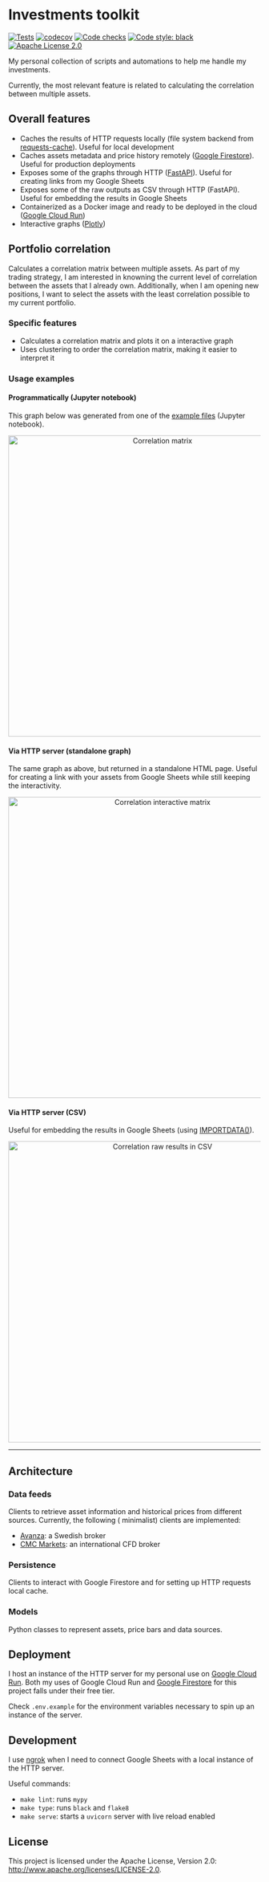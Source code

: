 # Investments toolkit

[![Tests](https://github.com/fernandobrito/investments-toolkit/actions/workflows/run-tests.yaml/badge.svg)](https://github.com/fernandobrito/investments-toolkit/actions/workflows/run-tests.yaml)
[![codecov](https://codecov.io/gh/fernandobrito/investments-toolkit/branch/main/graph/badge.svg?token=N3UOREZCI4)](https://codecov.io/gh/fernandobrito/investments-toolkit)
[![Code checks](https://github.com/fernandobrito/investments-toolkit/actions/workflows/run-code-checks.yaml/badge.svg)](https://github.com/fernandobrito/investments-toolkit/actions/workflows/run-code-checks.yaml)
[![Code style: black](https://img.shields.io/badge/code%20style-black-000000.svg)](https://github.com/psf/black)
[![Apache License 2.0](https://img.shields.io/github/license/fernandobrito/investments-toolkit)](https://github.com/voi-oss/dbt-exposures-crawler/)

My personal collection of scripts and automations to help me handle my investments.

Currently, the most relevant feature is related to calculating the correlation between multiple assets.

## Overall features

* Caches the results of HTTP requests locally (file system backend
  from [requests-cache](https://github.com/reclosedev/requests-cache)). Useful for local development
* Caches assets metadata and price history remotely ([Google Firestore](https://cloud.google.com/firestore)). Useful for
  production deployments
* Exposes some of the graphs through HTTP ([FastAPI](https://fastapi.tiangolo.com/)). Useful for creating links from my
  Google Sheets
* Exposes some of the raw outputs as CSV through HTTP (FastAPI). Useful for embedding the results in Google Sheets
* Containerized as a Docker image and ready to be deployed in the
  cloud ([Google Cloud Run](https://cloud.google.com/run))
* Interactive graphs ([Plotly](https://github.com/plotly/plotly.py))

## Portfolio correlation

Calculates a correlation matrix between multiple assets. As part of my trading strategy, I am interested in knowning the
current level of correlation between the assets that I already own. Additionally, when I am opening new positions, I
want to select the assets with the least correlation possible to my current portfolio.

### Specific features

* Calculates a correlation matrix and plots it on a interactive graph
* Uses clustering to order the correlation matrix, making it easier to interpret it

### Usage examples

#### Programmatically (Jupyter notebook)

This graph below was generated from one of the [example files](examples/correlation_from_list.ipynb) (Jupyter notebook).

<p align="center">
    <a href="https://github.com/fernandobrito/investments-toolkit/blob/main/docs/correlation_matrix.gif">
        <img 
          src="https://github.com/fernandobrito/investments-toolkit/blob/main/docs/correlation_matrix.gif?raw=true" 
          alt="Correlation matrix"
          width="600px"
        />
    </a>
</p>

#### Via HTTP server (standalone graph)

The same graph as above, but returned in a standalone HTML page. Useful for creating a link with your assets from Google
Sheets while still keeping the interactivity.

<p align="center">
    <a href="https://github.com/fernandobrito/investments-toolkit/blob/main/docs/correlation_http.png">
        <img 
          src="https://github.com/fernandobrito/investments-toolkit/blob/main/docs/correlation_http.png?raw=true" 
          alt="Correlation interactive matrix"
          width="600px"
        />
    </a>
</p>

#### Via HTTP server (CSV)

Useful for embedding the results in Google Sheets
(using [IMPORTDATA()](https://support.google.com/docs/answer/3093335?hl=en)).

<p align="center">
    <a href="https://github.com/fernandobrito/investments-toolkit/blob/main/docs/correlation_csv.png">
        <img 
          src="https://github.com/fernandobrito/investments-toolkit/blob/main/docs/correlation_csv.png?raw=true" 
          alt="Correlation raw results in CSV"
          width="600px"
        />
    </a>
</p>

---

## Architecture

### Data feeds

Clients to retrieve asset information and historical prices from different sources. Currently, the following (
minimalist) clients are implemented:

* [Avanza](https://www.avanza.se): a Swedish broker
* [CMC Markets](https://www.cmcmarkets.com/sv-se/): an international CFD broker

### Persistence

Clients to interact with Google Firestore and for setting up HTTP requests local cache.

### Models

Python classes to represent assets, price bars and data sources.

## Deployment

I host an instance of the HTTP server for my personal use on [Google Cloud Run](https://cloud.google.com/run). Both my
uses of Google Cloud Run and [Google Firestore](https://cloud.google.com/firestore) for this project falls under their
free tier.

Check `.env.example` for the environment variables necessary to spin up an instance of the server.

## Development

I use [ngrok](https://ngrok.com/) when I need to connect Google Sheets with a local instance of the HTTP server.

Useful commands:

* `make lint`: runs `mypy`
* `make type`: runs `black` and `flake8`
* `make serve`: starts a `uvicorn` server with live reload enabled

## License

This project is licensed under the Apache License, Version 2.0: http://www.apache.org/licenses/LICENSE-2.0.

